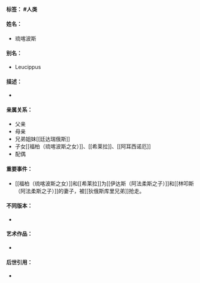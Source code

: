 #### 标签： #人类
#### 姓名：
- 琉喀波斯
#### 别名：
- Leucippus
#### 描述：
- 
#### 亲属关系：
- 父亲
- 母亲
- 兄弟姐妹[[廷达瑞俄斯]]
- 子女[[福柏（琉喀波斯之女）]]、[[希莱拉]]、[[阿耳西诺厄]]
- 配偶
#### 重要事件：
- [[福柏（琉喀波斯之女）]]和[[希莱拉]]为[[伊达斯（阿法柔斯之子）]]和[[林叩斯（阿法柔斯之子）]]的妻子，被[[狄俄斯库里兄弟]]抢走。
#### 不同版本：
- 
#### 艺术作品：
- 
#### 后世引用：
- 